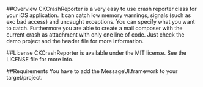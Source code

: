 ##Overview
CKCrashReporter is a very easy to use crash reporter class for your iOS application. It can catch low memory warnings, signals (such as exc bad access) and uncaught exceptions. You can specify what you want to catch. Furthermore you are able to create a mail composer with the current crash as attachment with only one line of code. Just check the demo project and the header file for more information.
 
##License
CKCrashReporter is available under the MIT license. See the LICENSE file for more info.

##Requirements
You have to add the MessageUI.framework to your target/project.